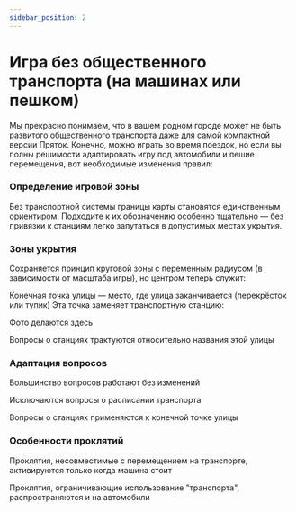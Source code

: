 ```yaml
---
sidebar_position: 2
---
```


# Игра без общественного транспорта (на машинах или пешком)

Мы прекрасно понимаем, что в вашем родном городе может не быть развитого общественного транспорта даже для самой компактной версии Пряток. Конечно, можно играть во время поездок, но если вы полны решимости адаптировать игру под автомобили и пешие перемещения, вот необходимые изменения правил:

### Определение игровой зоны
Без транспортной системы границы карты становятся единственным ориентиром. Подходите к их обозначению особенно тщательно — без привязки к станциям легко запутаться в допустимых местах укрытия.

### Зоны укрытия
Сохраняется принцип круговой зоны с переменным радиусом (в зависимости от масштаба игры), но центром теперь служит:

Конечная точка улицы — место, где улица заканчивается (перекрёсток или тупик)
Эта точка заменяет транспортную станцию:

Фото делаются здесь

Вопросы о станциях трактуются относительно названия этой улицы

### Адаптация вопросов

Большинство вопросов работают без изменений

Исключаются вопросы о расписании транспорта

Вопросы о станциях применяются к конечной точке улицы

### Особенности проклятий

Проклятия, несовместимые с перемещением на транспорте, активируются только когда машина стоит

Проклятия, ограничивающие использование "транспорта", распространяются и на автомобили
